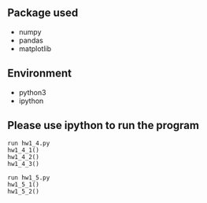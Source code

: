 ## Package used

* numpy
* pandas
* matplotlib

## Environment

* python3
* ipython

## **Please use ipython to run the program**
```
run hw1_4.py
hw1_4_1()
hw1_4_2()
hw1_4_3()
```
```
run hw1_5.py
hw1_5_1()
hw1_5_2()
```
